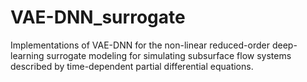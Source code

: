 # VAE-DNN_surrogate
Implementations of VAE-DNN for the non-linear reduced-order deep-learning surrogate modeling for simulating subsurface flow systems described by time-dependent partial differential equations.
